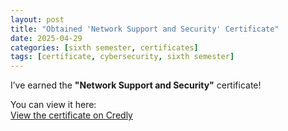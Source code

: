 ```yaml
---
layout: post
title: "Obtained 'Network Support and Security' Certificate"
date: 2025-04-29
categories: [sixth semester, certificates]
tags: [certificate, cybersecurity, sixth semester]
---
```


I’ve earned the **"Network Support and Security"** certificate!

You can view it here:  
[View the certificate on Credly](https://www.credly.com/badges/ca23b3da-3bef-4d05-86ed-eed3af0f5731)

